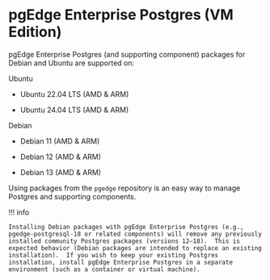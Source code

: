 # pgEdge Enterprise Postgres (VM Edition)

pgEdge Enterprise Postgres (and supporting component) packages for Debian and Ubuntu are supported on: 

Ubuntu

  * Ubuntu 22.04 LTS (AMD & ARM)

  * Ubuntu 24.04 LTS (AMD & ARM)

Debian

  * Debian 11 (AMD & ARM)

  * Debian 12 (AMD & ARM)

  * Debian 13 (AMD & ARM)

Using packages from the `pgedge` repository is an easy way to manage Postgres and supporting components.

!!! info

    Installing Debian packages with pgEdge Enterprise Postgres (e.g., pgedge-postgresql-18 or related components) will remove any previously installed community Postgres packages (versions 12–18).  This is expected behavior (Debian packages are intended to replace an existing installation).  If you wish to keep your existing Postgres installation, install pgEdge Enterprise Postgres in a separate environment (such as a container or virtual machine).